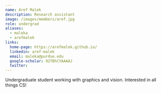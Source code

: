 ```yaml
---
name: Aref Malek
description: Research assistant
image: /images/members/aref.jpg
role: undergrad
aliases:
  - maleka
  - arefmalek
links:
  home-page: https://arefmalek.github.io/
  linkedin: aref-malek
  email: maleka@purdue.edu
  google-scholar: 92TBhCYAAAAJ
  twitter: 
---
```


Undergraduate student working with graphics and vision. Interested in all things CS!